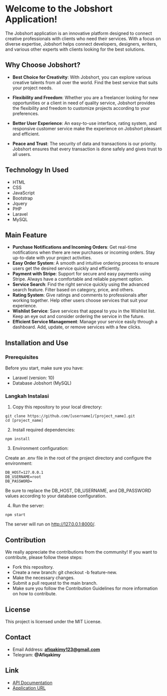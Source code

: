 # Welcome to the Jobshort Application!

The Jobshort application is an innovative platform designed to connect creative professionals with clients who need their services. With a focus on diverse expertise, Jobshort helps connect developers, designers, writers, and various other experts with clients looking for the best solutions.

## Why Choose Jobshort?

- **Best Choice for Creativity**: With Jobshort, you can explore various creative talents from all over the world. Find the best service that suits your project needs.

- **Flexibility and Freedom**: Whether you are a freelancer looking for new opportunities or a client in need of quality service, Jobshort provides the flexibility and freedom to customize projects according to your preferences.

- **Better User Experience**: An easy-to-use interface, rating system, and responsive customer service make the experience on Jobshort pleasant and efficient.

- **Peace and Trust**: The security of data and transactions is our priority. Jobshort ensures that every transaction is done safely and gives trust to all users.

## Technology In Used

- HTML
- CSS
- JavaScript
- Bootstrap
- Jquery
- PHP
- Laravel
- MySQL

## Main Feature

- **Purchase Notifications and Incoming Orders**: Get real-time notifications when there are new purchases or incoming orders. Stay up-to-date with your project activities.
- **Easy Order System**: A smooth and intuitive ordering process to ensure users get the desired service quickly and efficiently.
- **Payment with Stripe**: Support for secure and easy payments using Stripe. Always have a comfortable and reliable payment option.
- **Service Search**: Find the right service quickly using the advanced search feature. Filter based on category, price, and others.
- **Rating System**: Give ratings and comments to professionals after working together. Help other users choose services that suit your experience.
- **Wishlist Service**: Save services that appeal to you in the Wishlist list. Keep an eye out and consider ordering the service in the future.
- **Efficient Service Management**: Manage your service easily through a dashboard. Add, update, or remove services with a few clicks.

## Installation and Use

### Prerequisites

Before you start, make sure you have:

- Laravel (version: 10)
- Database Jobshort (MySQL)

### Langkah Instalasi

1. Copy this repository to your local directory:

```
git clone https://github.com/[username]/[project_name].git
cd [project_name]
```

2. Install required dependencies:

```
npm install
```

3. Environment configuration:

Create an .env file in the root of the project directory and configure the environment:

```
DB_HOST=127.0.0.1
DB_USERNAME=root
DB_PASSWORD=
```

Be sure to replace the DB_HOST, DB_USERNAME, and DB_PASSWORD values according to your database configuration.

4. Run the server:

``` 
npm start
```

The server will run on http://127.0.0.1:8000/.

## Contribution

We really appreciate the contributions from the community! If you want to contribute, please follow these steps:

- Fork this repository.
- Create a new branch: git checkout -b feature-new.
- Make the necessary changes.
- Submit a pull request to the main branch.
- Make sure you follow the Contribution Guidelines for more information on how to contribute.

## License

This project is licensed under the MIT License.

## Contact

- Email Address: **afiqakimy123@gmail.com**
- Telegram: **@Afiqakimy**

## Link

- [API Documentation](https://fyyqq.github.io/jobshort-api/jobshort.json)
- [Application URL](http://www.jobshort.xyz)
